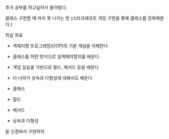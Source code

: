 추가 공부를 하고싶어서 들어왔다.

클래스 구현할 때 까지 못 나가는 방
(스타크래프트 게임 구현을 통해 클래스를 정복해본다.)

학습 목표
- 객체지향 프로그래밍(OOP)의 기본 개념을 이해한다
- 클래스를 어떤 방식으로 설계해야할지를 배운다
- 게임 실습을 기반으로 필드, 메서드 등을 배운다
- 더 나아가 상속과 다형성에 대해서도 배운다

- 클래스
- 필드
- 메서드
- 상속과 다형성

을 신경써서 구현하자
